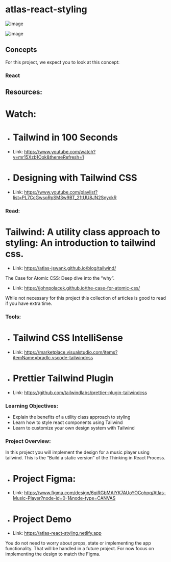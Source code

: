 # atlas-react-styling

![image](https://github.com/user-attachments/assets/944ee9ea-64d5-4b38-947a-630e4720cc1b)

![image](https://github.com/user-attachments/assets/ad095779-8782-4bca-bd2e-02c0a8e0f45f)

## Concepts
For this project, we expect you to look at this concept:

### React
## Resources:
# Watch:

- # Tailwind in 100 Seconds
- Link: https://www.youtube.com/watch?v=mr15Xzb1Ook&themeRefresh=1

- # Designing with Tailwind CSS
- Link: https://www.youtube.com/playlist?list=PL7CcGwsqRpSM3w9BT_21tUU8JN2SnyckR

### Read:

# Tailwind: A utility class approach to styling: An introduction to tailwind css.
- Link: https://atlas-jswank.github.io/blog/tailwind/

The Case for Atomic CSS: Deep dive into the “why”. 
- Link: https://johnpolacek.github.io/the-case-for-atomic-css/

While not necessary for this project this collection of articles is good to read if you have extra time.

### Tools:

- # Tailwind CSS IntelliSense
- Link: https://marketplace.visualstudio.com/items?itemName=bradlc.vscode-tailwindcss

- # Prettier Tailwind Plugin
- Link: https://github.com/tailwindlabs/prettier-plugin-tailwindcss

### Learning Objectives:

- Explain the benefits of a utility class approach to styling
- Learn how to style react components using Tailwind
- Learn to customize your own design system with Tailwind

### Project Overview:
In this project you will implement the design for a music player using tailwind. This is the “Build a static version” of the Thinking in React Process.

- # Project Figma:
- Link: https://www.figma.com/design/6qiRGbMAIYK7AUoYOCohpq/Atlas-Music-Player?node-id=0-1&node-type=CANVAS
- # Project Demo
- Link: https://atlas-react-styling.netlify.app

You do not need to worry about props, state or implementing the app functionality. That will be handled in a future project. For now focus on implementing the design to match the Figma.
